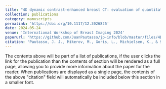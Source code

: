 ```yaml
---
title: "4D dynamic contrast-enhanced breast CT: evaluation of quantitative accuracy"
collection: publications
category: manuscripts
permalink: 'https://doi.org/10.1117/12.3026825'
date: 2024-05-24
venue: 'International Workshop of Breast Imaging 2024'
paperurl: 'https://github.com/JuanPautasso/jp-info/blob/master/files/4D_Dynamic_Contrast_Enhanced_Breast_CT_IWBI_2024.pdf'
citation: 'Pautasso, J. J., Mikerov, M., Goris, L., Michielsen, K., & Sechopoulos, I. (2024, May). 4D Dynamic Contrast-Enhanced Breast CT: Evaluation of quantitative accuracy. In Society of Photo-Optical Instrumentation Engineers (SPIE) Conference Series (Vol. 13174, p. 131740W).'
---
```


The contents above will be part of a list of publications, if the user clicks the link for the publication than the contents of section will be rendered as a full page, allowing you to provide more information about the paper for the reader. When publications are displayed as a single page, the contents of the above "citation" field will automatically be included below this section in a smaller font.
